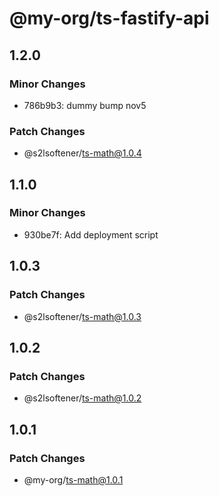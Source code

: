 # @my-org/ts-fastify-api

## 1.2.0

### Minor Changes

- 786b9b3: dummy bump nov5

### Patch Changes

- @s2lsoftener/ts-math@1.0.4

## 1.1.0

### Minor Changes

- 930be7f: Add deployment script

## 1.0.3

### Patch Changes

- @s2lsoftener/ts-math@1.0.3

## 1.0.2

### Patch Changes

- @s2lsoftener/ts-math@1.0.2

## 1.0.1

### Patch Changes

- @my-org/ts-math@1.0.1
